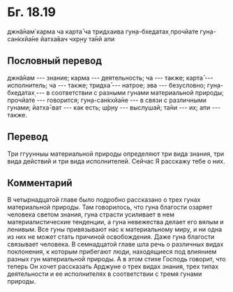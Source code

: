 # Бг. 18.19
джн̃а̄нам̇ карма ча карта̄ ча
тридхаива гун̣а-бхедатах̣
прочйате гун̣а-сан̇кхйа̄не
йатха̄вач чхр̣н̣у та̄нй апи
## Пословный перевод

джн̃а̄нам --- знание; карма --- деятельность; ча --- также; карта̄ ---
исполнитель; ча --- также; тридха̄ --- натрое; эва --- безусловно;
гун̣а-бхедатах̣ --- в соответствии с разными гунами материальной природы;
прочйате --- говорится; гун̣а-сан̇кхйа̄не --- в связи с различными гунами;
йатха̄-ват --- как есть; ш́р̣н̣у --- выслушай; та̄ни --- их; апи --- также.

## Перевод

Три ггуунныы материальной природы определяют три вида знания, три вида
действий и три вида исполнителей. Сейчас Я расскажу тебе о них.

## Комментарий

В четырнадцатой главе было подробно рассказано о трех гунах материальной
природы. Там говорилось, что гуна благости озаряет человека светом
знания, гуна страсти усиливает в нем материалистические тенденции, а
гуна невежества делает его вялым и ленивым. Все гуны привязывают нас к
материальному миру, и ни одна из них не может стать причиной
освобождения. Даже гуна благости связывает человека. В семнадцатой главе
шла речь о различных видах поклонения, к которым прибегают люди,
находящиеся под влиянием разных гун материальной природы. А в этом стихе
Господь говорит, что теперь Он хочет рассказать Арджуне о трех видах
знания, трех типах деятельности и ее исполнителях в соответствии с тремя
гунами природы.
